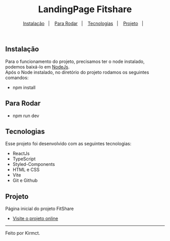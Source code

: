 <h1 align="center"> LandingPage Fitshare</h1>

<p align="center">
<a href="#-instalacao">Instalação</a>&nbsp;&nbsp;&nbsp;|&nbsp;&nbsp;&nbsp;
<a href="#p-araRodar">Para Rodar</a>&nbsp;&nbsp;&nbsp;|&nbsp;&nbsp;&nbsp;
  <a href="#-tecnologias">Tecnologias</a>&nbsp;&nbsp;&nbsp;|&nbsp;&nbsp;&nbsp;
  <a href="#-projeto">Projeto</a>&nbsp;&nbsp;&nbsp;|&nbsp;&nbsp;&nbsp;  
</p>

<br>

## Instalação

Para o funcionamento do projeto, precisamos ter o node instalado, podemos baixá-lo em [NodeJs](https://nodejs.org/en). <br>
Após o Node instalado, no diretório do projeto rodamos os seguintes comandos:

- npm install

## Para Rodar

- npm run dev

## Tecnologias

Esse projeto foi desenvolvido com as seguintes tecnologias:

- ReactJs
- TypeScript
- Styled-Components
- HTML e CSS
- Vite
- Git e Github

## Projeto

Página inicial do projeto FitShare

- [Visite o projeto online](https://google.com/)

---

Feito por Kirmct.